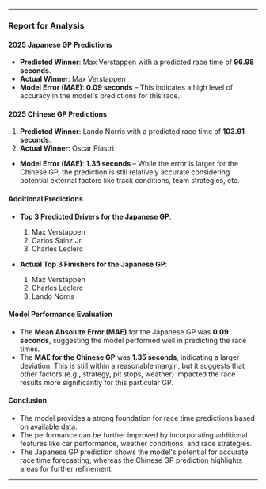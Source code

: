 
---

### **Report for Analysis**

#### **2025 Japanese GP Predictions**
- **Predicted Winner**: Max Verstappen with a predicted race time of **96.98 seconds**.
- **Actual Winner**: Max Verstappen
- **Model Error (MAE)**: **0.09 seconds** – This indicates a high level of accuracy in the model's predictions for this race.

#### **2025 Chinese GP Predictions**
1. **Predicted Winner**: Lando Norris with a predicted race time of **103.91 seconds**.
2. **Actual Winner**: Oscar Piastri
- **Model Error (MAE)**: **1.35 seconds** – While the error is larger for the Chinese GP, the prediction is still relatively accurate considering potential external factors like track conditions, team strategies, etc.

#### **Additional Predictions**
- **Top 3 Predicted Drivers for the Japanese GP**:
   1. Max Verstappen
   2. Carlos Sainz Jr.
   3. Charles Leclerc

- **Actual Top 3 Finishers for the Japanese GP**:
   1. Max Verstappen
   2. Charles Leclerc
   3. Lando Norris

#### **Model Performance Evaluation**
- The **Mean Absolute Error (MAE)** for the Japanese GP was **0.09 seconds**, suggesting the model performed well in predicting the race times.
- The **MAE for the Chinese GP** was **1.35 seconds**, indicating a larger deviation. This is still within a reasonable margin, but it suggests that other factors (e.g., strategy, pit stops, weather) impacted the race results more significantly for this particular GP.

#### **Conclusion**
- The model provides a strong foundation for race time predictions based on available data. 
- The performance can be further improved by incorporating additional features like car performance, weather conditions, and race strategies.
- The Japanese GP prediction shows the model's potential for accurate race time forecasting, whereas the Chinese GP prediction highlights areas for further refinement.

---



